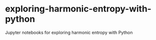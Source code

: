 # exploring-harmonic-entropy-with-python
Jupyter notebooks for exploring harmonic entropy with Python
